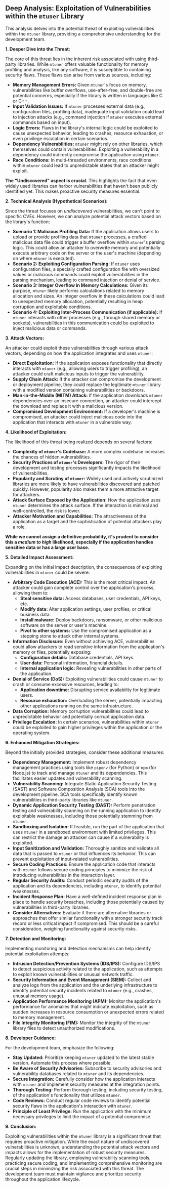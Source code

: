 ## Deep Analysis: Exploitation of Vulnerabilities within the `mtuner` Library

This analysis delves into the potential threat of exploiting vulnerabilities within the `mtuner` library, providing a comprehensive understanding for the development team.

**1. Deeper Dive into the Threat:**

The core of this threat lies in the inherent risk associated with using third-party libraries. While `mtuner` offers valuable functionality for memory profiling and analysis, like any software, it is susceptible to containing security flaws. These flaws can arise from various sources, including:

* **Memory Management Errors:**  Given `mtuner`'s focus on memory, vulnerabilities like buffer overflows, use-after-free, and double-free are potential concerns, especially if the library is written in languages like C or C++.
* **Input Validation Issues:** If `mtuner` processes external data (e.g., configuration files, profiling data), inadequate input validation could lead to injection attacks (e.g., command injection if `mtuner` executes external commands based on input).
* **Logic Errors:** Flaws in the library's internal logic could be exploited to cause unexpected behavior, leading to crashes, resource exhaustion, or even privilege escalation in certain scenarios.
* **Dependency Vulnerabilities:** `mtuner` might rely on other libraries, which themselves could contain vulnerabilities. Exploiting a vulnerability in a dependency could indirectly compromise the application using `mtuner`.
* **Race Conditions:** In multi-threaded environments, race conditions within `mtuner` could lead to unpredictable states that an attacker might exploit.

**The "Undiscovered" aspect is crucial.** This highlights the fact that even widely used libraries can harbor vulnerabilities that haven't been publicly identified yet. This makes proactive security measures essential.

**2. Technical Analysis (Hypothetical Scenarios):**

Since the threat focuses on *undiscovered* vulnerabilities, we can't point to specific CVEs. However, we can analyze potential attack vectors based on the library's function:

* **Scenario 1: Malicious Profiling Data:**  If the application allows users to upload or provide profiling data that `mtuner` processes, a crafted malicious data file could trigger a buffer overflow within `mtuner`'s parsing logic. This could allow an attacker to overwrite memory and potentially execute arbitrary code on the server or the user's machine (depending on where `mtuner` is executed).
* **Scenario 2: Exploiting Configuration Parsing:** If `mtuner` uses configuration files, a specially crafted configuration file with oversized values or malicious commands could exploit vulnerabilities in the parsing mechanism, leading to command injection or denial of service.
* **Scenario 3: Integer Overflow in Memory Calculations:**  Given its purpose, `mtuner` likely performs calculations related to memory allocation and sizes. An integer overflow in these calculations could lead to unexpected memory allocation, potentially resulting in heap corruption and exploitable conditions.
* **Scenario 4: Exploiting Inter-Process Communication (if applicable):** If `mtuner` interacts with other processes (e.g., through shared memory or sockets), vulnerabilities in this communication could be exploited to inject malicious data or commands.

**3. Attack Vectors:**

An attacker could exploit these vulnerabilities through various attack vectors, depending on how the application integrates and uses `mtuner`:

* **Direct Exploitation:** If the application exposes functionality that directly interacts with `mtuner` (e.g., allowing users to trigger profiling), an attacker could craft malicious inputs to trigger the vulnerability.
* **Supply Chain Attack:** If the attacker can compromise the development or deployment pipeline, they could replace the legitimate `mtuner` library with a modified version containing vulnerabilities or backdoors.
* **Man-in-the-Middle (MITM) Attack:** If the application downloads `mtuner` dependencies over an insecure connection, an attacker could intercept the download and replace it with a malicious version.
* **Compromised Development Environment:** If a developer's machine is compromised, an attacker could inject malicious code into the application that interacts with `mtuner` in a vulnerable way.

**4. Likelihood of Exploitation:**

The likelihood of this threat being realized depends on several factors:

* **Complexity of `mtuner`'s Codebase:** A more complex codebase increases the chances of hidden vulnerabilities.
* **Security Practices of `mtuner`'s Developers:**  The rigor of their development and testing processes significantly impacts the likelihood of vulnerabilities.
* **Popularity and Scrutiny of `mtuner`:**  Widely used and actively scrutinized libraries are more likely to have vulnerabilities discovered and patched quickly. However, popularity also makes them a more attractive target for attackers.
* **Attack Surface Exposed by the Application:** How the application uses `mtuner` determines the attack surface. If the interaction is minimal and well-controlled, the risk is lower.
* **Attacker Motivation and Capabilities:**  The attractiveness of the application as a target and the sophistication of potential attackers play a role.

**While we cannot assign a definitive probability, it's prudent to consider this a *medium to high* likelihood, especially if the application handles sensitive data or has a large user base.**

**5. Detailed Impact Assessment:**

Expanding on the initial impact description, the consequences of exploiting vulnerabilities in `mtuner` could be severe:

* **Arbitrary Code Execution (ACE):** This is the most critical impact. An attacker could gain complete control over the application's process, allowing them to:
    * **Steal sensitive data:** Access databases, user credentials, API keys, etc.
    * **Modify data:** Alter application settings, user profiles, or critical business data.
    * **Install malware:** Deploy backdoors, ransomware, or other malicious software on the server or user's machine.
    * **Pivot to other systems:** Use the compromised application as a stepping stone to attack other internal systems.
* **Information Disclosure:**  Even without achieving ACE, vulnerabilities could allow attackers to read sensitive information from the application's memory or files, potentially exposing:
    * **Configuration details:** Database credentials, API keys.
    * **User data:** Personal information, financial details.
    * **Internal application logic:** Revealing vulnerabilities in other parts of the application.
* **Denial of Service (DoS):** Exploiting vulnerabilities could cause `mtuner` to crash or consume excessive resources, leading to:
    * **Application downtime:** Disrupting service availability for legitimate users.
    * **Resource exhaustion:**  Overloading the server, potentially impacting other applications running on the same infrastructure.
* **Data Corruption:**  Memory corruption vulnerabilities could lead to unpredictable behavior and potentially corrupt application data.
* **Privilege Escalation:** In certain scenarios, vulnerabilities within `mtuner` could be exploited to gain higher privileges within the application or the operating system.

**6. Enhanced Mitigation Strategies:**

Beyond the initially provided strategies, consider these additional measures:

* **Dependency Management:** Implement robust dependency management practices using tools like `pipenv` (for Python) or `npm` (for Node.js) to track and manage `mtuner` and its dependencies. This facilitates easier updates and vulnerability scanning.
* **Vulnerability Scanning:** Integrate Static Application Security Testing (SAST) and Software Composition Analysis (SCA) tools into the development pipeline. SCA tools specifically identify known vulnerabilities in third-party libraries like `mtuner`.
* **Dynamic Application Security Testing (DAST):**  Perform penetration testing and vulnerability scanning on the running application to identify exploitable weaknesses, including those potentially stemming from `mtuner`.
* **Sandboxing and Isolation:** If feasible, run the part of the application that uses `mtuner` in a sandboxed environment with limited privileges. This can restrict the damage an attacker can cause if a vulnerability is exploited.
* **Input Sanitization and Validation:**  Thoroughly sanitize and validate all data that is passed to `mtuner` or that influences its behavior. This can prevent exploitation of input-related vulnerabilities.
* **Secure Coding Practices:**  Ensure the application code that interacts with `mtuner` follows secure coding principles to minimize the risk of introducing vulnerabilities in the interaction layer.
* **Regular Security Audits:** Conduct periodic security audits of the application and its dependencies, including `mtuner`, to identify potential weaknesses.
* **Incident Response Plan:**  Have a well-defined incident response plan in place to handle security breaches, including those potentially caused by vulnerabilities in third-party libraries.
* **Consider Alternatives:**  Evaluate if there are alternative libraries or approaches that offer similar functionality with a stronger security track record or less critical impact if compromised. This should be a careful consideration, weighing functionality against security risks.

**7. Detection and Monitoring:**

Implementing monitoring and detection mechanisms can help identify potential exploitation attempts:

* **Intrusion Detection/Prevention Systems (IDS/IPS):**  Configure IDS/IPS to detect suspicious activity related to the application, such as attempts to exploit known vulnerabilities or unusual network traffic.
* **Security Information and Event Management (SIEM):**  Collect and analyze logs from the application and the underlying infrastructure to identify potential security incidents related to `mtuner` (e.g., crashes, unusual memory usage).
* **Application Performance Monitoring (APM):** Monitor the application's performance for anomalies that might indicate exploitation, such as sudden increases in resource consumption or unexpected errors related to memory management.
* **File Integrity Monitoring (FIM):** Monitor the integrity of the `mtuner` library files to detect unauthorized modifications.

**8. Developer Guidance:**

For the development team, emphasize the following:

* **Stay Updated:**  Prioritize keeping `mtuner` updated to the latest stable version. Automate this process where possible.
* **Be Aware of Security Advisories:**  Subscribe to security advisories and vulnerability databases related to `mtuner` and its dependencies.
* **Secure Integration:**  Carefully consider how the application interacts with `mtuner` and implement security measures at the integration points.
* **Thorough Testing:**  Perform thorough testing, including security testing, of the application's functionality that utilizes `mtuner`.
* **Code Reviews:**  Conduct regular code reviews to identify potential security flaws in the application's interaction with `mtuner`.
* **Principle of Least Privilege:**  Run the application with the minimum necessary privileges to limit the impact of a potential compromise.

**9. Conclusion:**

Exploiting vulnerabilities within the `mtuner` library is a significant threat that requires proactive mitigation. While the exact nature of undiscovered vulnerabilities is unknown, understanding the potential attack vectors and impacts allows for the implementation of robust security measures. Regularly updating the library, employing vulnerability scanning tools, practicing secure coding, and implementing comprehensive monitoring are crucial steps in minimizing the risk associated with this threat. The development team must maintain vigilance and prioritize security throughout the application lifecycle.
